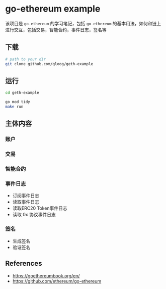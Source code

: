 # go-ethereum example

该项目是 `go-ethereum` 的学习笔记，包括 `go-ethereum` 的基本用法，如何和链上进行交互，包括交易，智能合约，事件日志，签名等

## 下载

```bash
# path to your dir
git clone github.com/qloog/geth-example
```

## 运行
```bash
cd geth-example

go mod tidy
make run
```

## 主体内容

### 账户

### 交易

### 智能合约

### 事件日志

- 订阅事件日志
- 读取事件日志
- 读取ERC20 Token事件日志
- 读取 0x 协议事件日志

### 签名

- 生成签名
- 验证签名

## References

- https://goethereumbook.org/en/
- https://github.com/ethereum/go-ethereum